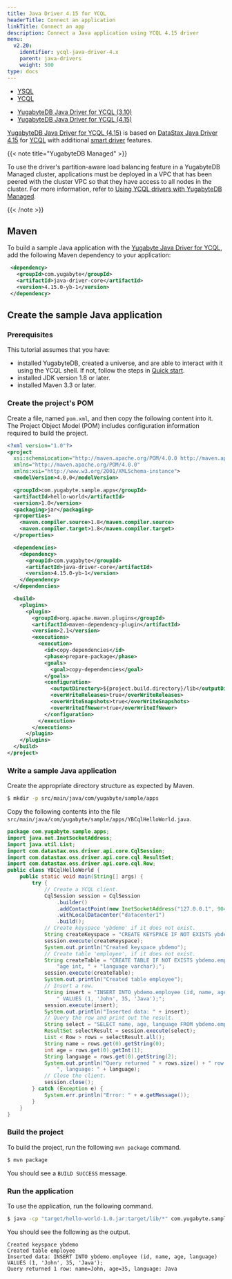 ```yaml
---
title: Java Driver 4.15 for YCQL
headerTitle: Connect an application
linkTitle: Connect an app
description: Connect a Java application using YCQL 4.15 driver
menu:
  v2.20:
    identifier: ycql-java-driver-4.x
    parent: java-drivers
    weight: 500
type: docs
---
```


<ul class="nav nav-tabs-alt nav-tabs-yb">
  <li>
    <a href="../yugabyte-jdbc/" class="nav-link">
      YSQL
    </a>
  </li>
  <li class="active">
    <a href="../ycql/" class="nav-link">
      YCQL
    </a>
  </li>
</ul>

<ul class="nav nav-tabs-alt nav-tabs-yb">
  <li >
    <a href="../ycql/" class="nav-link">
      <i class="icon-cassandra" aria-hidden="true"></i>
      YugabyteDB Java Driver for YCQL (3.10)
    </a>
  </li>
  <li >
    <a href="../ycql-4.x/" class="nav-link active">
      <i class="icon-cassandra" aria-hidden="true"></i>
      YugabyteDB Java Driver for YCQL (4.15)
    </a>
  </li>
</ul>

[YugabyteDB Java Driver for YCQL (4.15)](https://github.com/yugabyte/cassandra-java-driver/tree/4.15.x) is based on [DataStax Java Driver 4.15](https://docs.datastax.com/en/developer/java-driver/4.15/) for [YCQL](../../../api/ycql/) with additional [smart driver](../../smart-drivers-ycql/) features.

{{< note title="YugabyteDB Managed" >}}

To use the driver's partition-aware load balancing feature in a YugabyteDB Managed cluster, applications must be deployed in a VPC that has been peered with the cluster VPC so that they have access to all nodes in the cluster. For more information, refer to [Using YCQL drivers with YugabyteDB Managed](../../smart-drivers/#using-smart-drivers-with-yugabytedb-managed).

{{< /note >}}

## Maven

To build a sample Java application with the [Yugabyte Java Driver for YCQL](https://github.com/yugabyte/cassandra-java-driver/tree/4.15.x), add the following Maven dependency to your application:

```xml
 <dependency>
   <groupId>com.yugabyte</groupId>
   <artifactId>java-driver-core</artifactId>
   <version>4.15.0-yb-1</version>
 </dependency>
```

## Create the sample Java application

### Prerequisites

This tutorial assumes that you have:

- installed YugabyteDB, created a universe, and are able to interact with it using the YCQL shell. If not, follow the steps in [Quick start](../../../quick-start/).
- installed JDK version 1.8 or later.
- installed Maven 3.3 or later.

### Create the project's POM

Create a file, named `pom.xml`, and then copy the following content into it. The Project Object Model (POM) includes configuration information required to build the project.

```xml
<?xml version="1.0"?>
<project
  xsi:schemaLocation="http://maven.apache.org/POM/4.0.0 http://maven.apache.org/xsd/maven-4.0.0.xsd"
  xmlns="http://maven.apache.org/POM/4.0.0"
  xmlns:xsi="http://www.w3.org/2001/XMLSchema-instance">
  <modelVersion>4.0.0</modelVersion>

  <groupId>com.yugabyte.sample.apps</groupId>
  <artifactId>hello-world</artifactId>
  <version>1.0</version>
  <packaging>jar</packaging>
  <properties>
    <maven.compiler.source>1.8</maven.compiler.source>
    <maven.compiler.target>1.8</maven.compiler.target>
  </properties>

  <dependencies>
    <dependency>
      <groupId>com.yugabyte</groupId>
      <artifactId>java-driver-core</artifactId>
      <version>4.15.0-yb-1</version>
    </dependency>
  </dependencies>

  <build>
    <plugins>
      <plugin>
        <groupId>org.apache.maven.plugins</groupId>
        <artifactId>maven-dependency-plugin</artifactId>
        <version>2.1</version>
        <executions>
          <execution>
            <id>copy-dependencies</id>
            <phase>prepare-package</phase>
            <goals>
              <goal>copy-dependencies</goal>
            </goals>
            <configuration>
              <outputDirectory>${project.build.directory}/lib</outputDirectory>
              <overWriteReleases>true</overWriteReleases>
              <overWriteSnapshots>true</overWriteSnapshots>
              <overWriteIfNewer>true</overWriteIfNewer>
            </configuration>
          </execution>
        </executions>
      </plugin>
    </plugins>
  </build>
</project>
```

### Write a sample Java application

Create the appropriate directory structure as expected by Maven.

```sh
$ mkdir -p src/main/java/com/yugabyte/sample/apps
```

Copy the following contents into the file `src/main/java/com/yugabyte/sample/apps/YBCqlHelloWorld.java`.

```java
package com.yugabyte.sample.apps;
import java.net.InetSocketAddress;
import java.util.List;
import com.datastax.oss.driver.api.core.CqlSession;
import com.datastax.oss.driver.api.core.cql.ResultSet;
import com.datastax.oss.driver.api.core.cql.Row;
public class YBCqlHelloWorld {
    public static void main(String[] args) {
        try {
            // Create a YCQL client.
            CqlSession session = CqlSession
                .builder()
                .addContactPoint(new InetSocketAddress("127.0.0.1", 9042))
                .withLocalDatacenter("datacenter1")
                .build();
            // Create keyspace 'ybdemo' if it does not exist.
            String createKeyspace = "CREATE KEYSPACE IF NOT EXISTS ybdemo;";
            session.execute(createKeyspace);
            System.out.println("Created keyspace ybdemo");
            // Create table 'employee', if it does not exist.
            String createTable = "CREATE TABLE IF NOT EXISTS ybdemo.employee (id int PRIMARY KEY, " + "name varchar, " +
                "age int, " + "language varchar);";
            session.execute(createTable);
            System.out.println("Created table employee");
            // Insert a row.
            String insert = "INSERT INTO ybdemo.employee (id, name, age, language)" +
                " VALUES (1, 'John', 35, 'Java');";
            session.execute(insert);
            System.out.println("Inserted data: " + insert);
            // Query the row and print out the result.
            String select = "SELECT name, age, language FROM ybdemo.employee WHERE id = 1;";
            ResultSet selectResult = session.execute(select);
            List < Row > rows = selectResult.all();
            String name = rows.get(0).getString(0);
            int age = rows.get(0).getInt(1);
            String language = rows.get(0).getString(2);
            System.out.println("Query returned " + rows.size() + " row: " + "name=" + name + ", age=" + age +
                ", language: " + language);
            // Close the client.
            session.close();
        } catch (Exception e) {
            System.err.println("Error: " + e.getMessage());
        }
    }
}
```

### Build the project

To build the project, run the following `mvn package` command.

```sh
$ mvn package
```

You should see a `BUILD SUCCESS` message.

### Run the application

To use the application, run the following command.

```sh
$ java -cp "target/hello-world-1.0.jar:target/lib/*" com.yugabyte.sample.apps.YBCqlHelloWorld
```

You should see the following as the output.

```output
Created keyspace ybdemo
Created table employee
Inserted data: INSERT INTO ybdemo.employee (id, name, age, language) VALUES (1, 'John', 35, 'Java');
Query returned 1 row: name=John, age=35, language: Java
```
